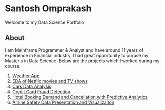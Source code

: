 # Santosh Omprakash
Welcome to my Data Science Portfolio

## About
I am Mainframe Programmer & Analyst and have around 11 years of experience in Financial industry. I had great opportunity to puruse my Master's in Data Science. Below are the projects which I worked during my course. 

1. [Weather App](https://github.com/santosh0924/Weather-App)
2. [EDA of Netflix movies and TV shows](https://github.com/santosh0924/Exploratory-Data-Analysis-of-Netflix-movies-and-TV-shows)
3. [Cars Data Analysis](https://github.com/santosh0924/Cars-Data-Analysis)
4. [Credit Card Fraud Detection](https://github.com/santosh0924/Credit-Card-Fraud-Detection)
5. [Hotel Booking Demand and Cancellation with Predictive Analytics](https://github.com/santosh0924/Hotel-Booking-Demand-and-Cancellation-with-Predictive-Analytics)
6. [Airline Safety Data Presentation and Visualizaiton](https://github.com/santosh0924/DSC640---Data-presentation-and-Visualization)


